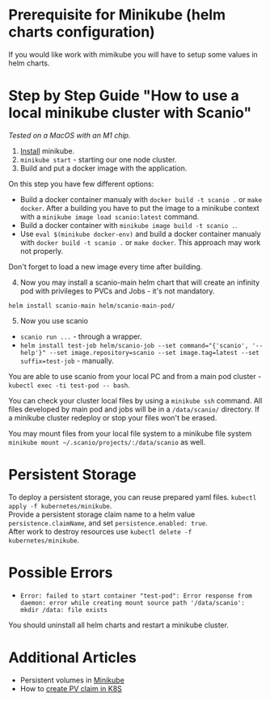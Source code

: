 
# Prerequisite for Minikube (helm charts configuration)
If you would like work with mimikube you will have to setup some values in helm charts.

# Step by Step Guide "How to use a local minikube cluster with Scanio"
*Tested on a MacOS with an M1 chip.*

1. [Install](https://minikube.sigs.k8s.io/docs/start/) minikube.
2. ```minikube start``` - starting our one node cluster.
3. Build and put a docker image with the application.

On this step you have few different options:
- Build a docker container manualy with ```docker build -t scanio .``` or ```make docker```. After a building you have to put the image to a minikube context with a ```minikube image load scanio:latest``` command. 
- Build a docker container with ```minikube image build -t scanio .```.
- Use ```eval $(minikube docker-env)``` and build a docker container manualy with ```docker build -t scanio .``` or ```make docker```. This approach may work not properly.

Don't forget to load a new image every time after building.

4. Now you may install a scanio-main helm chart that will create an infinity pod with privileges to PVCs and Jobs - it's not mandatory. 

```helm install scanio-main helm/scanio-main-pod/```

5.  Now you use scanio 
- ```scanio run ...``` - through a wrapper.
- ```helm install test-job helm/scanio-job --set command="{'scanio', '--help'}" --set image.repository=scanio --set image.tag=latest --set suffix=test-job``` - manually.

You are able to use scanio from your local PC and from a main pod cluster - ```kubectl exec -ti test-pod -- bash```. 

You can check your cluster local files by using a ```minikube ssh``` command. All files developed by main pod and jobs will be in a ```/data/scanio/``` directory. If a minikube cluster redeploy or stop your files won't be erased.

You may mount files from your local file system to a minikube file system ```minikube mount ~/.scanio/projects/:/data/scanio``` as well.

# Persistent Storage
To deploy a persistent storage, you can reuse prepared yaml files. `kubectl apply -f kubernetes/minikube`.  
Provide a persistent storage claim name to a helm value `persistence.claimName`, and set `persistence.enabled: true`.  
After work to destroy resources use `kubectl delete -f kubernetes/minikube`.  

# Possible Errors
- ```Error: failed to start container "test-pod": Error response from daemon: error while creating mount source path '/data/scanio': mkdir /data: file exists```

You should uninstall all helm charts and restart a minikube cluster.

# Additional Articles
- Persistent volumes in [Minikube](https://minikube.sigs.k8s.io/docs/handbook/persistent_volumes/)
- How to [create PV claim in K8S](https://kubernetes.io/docs/tasks/configure-pod-container/configure-persistent-volume-storage/)
